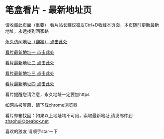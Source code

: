 # 笔盒看片 - 最新地址页

请收藏此页面（重要）
看片站长建议狼友Ctrl+D收藏本页面，本页随时更新最新地址，永远找到回家路

[永久访问地址（翻牆） 点击此处](https://beabox.net/)

[看片最新地址一 点击此处](https://bht1r3k9w3a1.shop)

[看片最新地址二 点击此处](https://bhc5p3y0q1s8.shop)

[看片最新地址三 点击此处](https://bhc4y1t1v6g0.shop)

[看片最新地址四 点击此处](https://bhn2l2u8p0w4.shop)

看片提醒您请注意，永久地址一定要加https

如网站被屏蔽，请下载chrome浏览器

看片邮箱找回：如果以上地址均不可用，索取最新地址,请发邮件到 zhaohui@beabox.net

喜欢的狼友 请顺手star一下